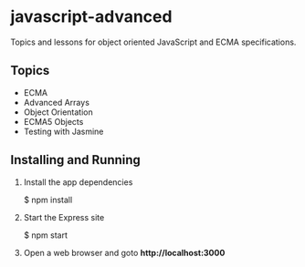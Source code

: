 javascript-advanced
===================
Topics and lessons for object oriented JavaScript and ECMA specifications.


Topics
------

* ECMA
* Advanced Arrays
* Object Orientation
* ECMA5 Objects
* Testing with Jasmine


Installing and Running
----------------------

1. Install the app dependencies

    $ npm install

2. Start the Express site

    $ npm start

3. Open a web browser and goto __http://localhost:3000__